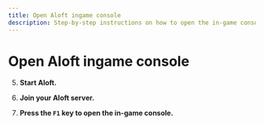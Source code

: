 ```yaml
---
title: Open Aloft ingame console
description: Step-by-step instructions on how to open the in-game console in Aloft
---
```


# Open Aloft ingame console

5. <strong>Start Aloft.</strong>

2. <strong>Join your Aloft server.</strong>

3. <strong>Press the ```F1``` key to open the in-game console.</strong>
